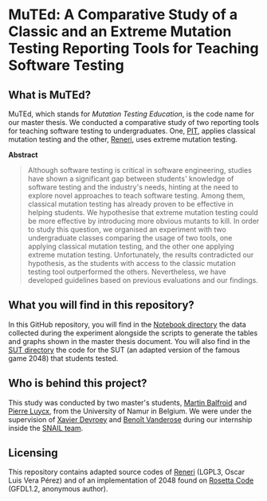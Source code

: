 # MuTEd: A Comparative Study of a Classic and an Extreme Mutation Testing Reporting Tools for Teaching Software Testing

## What is MuTEd?

MuTEd, which stands for *Mutation Testing Education*, is the code name for our master thesis. We conducted a comparative study of two reporting tools for teaching software testing to undergraduates. One, [PIT](https://github.com/hcoles/pitest), applies classical mutation testing and the other, [Reneri](https://github.com/STAMP-project/descartes-reneri), uses extreme mutation testing.

**Abstract**

> Although software testing is critical in software engineering, studies have shown a significant gap between students' knowledge of software testing and the industry's needs, hinting at the need to explore novel approaches to teach software testing. Among them, classical mutation testing has already proven to be effective in helping students. We hypothesise that extreme mutation testing could be more effective by introducing more obvious mutants to kill. In order to study this question, we organised an experiment with two undergraduate classes comparing the usage of two tools, one applying classical mutation testing, and the other one applying extreme mutation testing. Unfortunately, the results contradicted our hypothesis, as the students with access to the classic mutation testing tool outperformed the others. Nevertheless, we have developed guidelines based on previous evaluations and our findings.

## What you will find in this repository?

In this GitHub repository, you will find in the [Notebook directory](./Notebook) the data collected during the experiment alongside the scripts to generate the tables and graphs shown in the master thesis document. You will also find in the [SUT directory](./SUT) the code for the SUT (an adapted version of the famous game 2048) that students tested.

## Who is behind this project?

This study was conducted by two master's students, [Martin Balfroid](https://snail.info.unamur.be/author/martin-balfroid/) and [Pierre Luycx](https://snail.info.unamur.be/author/pierre-luycx/), from the University of Namur in Belgium. We were under the supervision of [Xavier Devroey](https://snail.info.unamur.be/author/xavier-devroey/) and [Benoît Vanderose](https://snail.info.unamur.be/author/benoit-vanderose/) during our internship inside the [SNAIL team](https://snail.info.unamur.be).

## Licensing

This repository contains adapted source codes of [Reneri](https://github.com/STAMP-project/descartes-reneri) (LGPL3, Oscar Luis Vera Pérez) and of an implementation of 2048 found on [Rosetta Code](https://www.rosettacode.org/wiki/2048#Java) (GFDL1.2, anonymous author).
